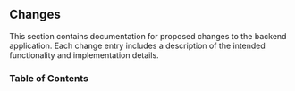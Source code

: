 ## Changes

This section contains documentation for proposed changes to the backend application. Each change entry includes a description of the intended functionality and implementation details.

### Table of Contents
